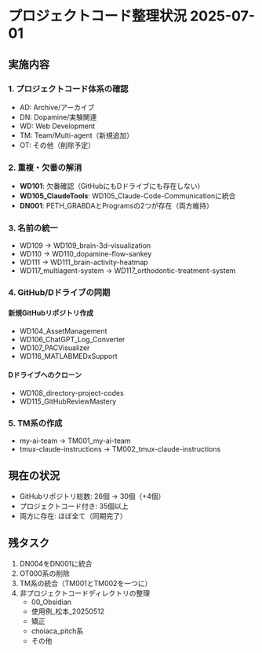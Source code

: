 # プロジェクトコード整理状況 2025-07-01

## 実施内容

### 1. プロジェクトコード体系の確認
- AD: Archive/アーカイブ
- DN: Dopamine/実験関連
- WD: Web Development
- TM: Team/Multi-agent（新規追加）
- OT: その他（削除予定）

### 2. 重複・欠番の解消
- **WD101**: 欠番確認（GitHubにもDドライブにも存在しない）
- **WD105_ClaudeTools**: WD105_Claude-Code-Communicationに統合
- **DN001**: PETH_GRABDAとProgramsの2つが存在（両方維持）

### 3. 名前の統一
- WD109 → WD109_brain-3d-visualization
- WD110 → WD110_dopamine-flow-sankey
- WD111 → WD111_brain-activity-heatmap
- WD117_multiagent-system → WD117_orthodontic-treatment-system

### 4. GitHub/Dドライブの同期
#### 新規GitHubリポジトリ作成
- WD104_AssetManagement
- WD106_ChatGPT_Log_Converter
- WD107_PACVisualizer
- WD116_MATLABMEDxSupport

#### Dドライブへのクローン
- WD108_directory-project-codes
- WD115_GitHubReviewMastery

### 5. TM系の作成
- my-ai-team → TM001_my-ai-team
- tmux-claude-instructions → TM002_tmux-claude-instructions

## 現在の状況
- GitHubリポジトリ総数: 26個 → 30個（+4個）
- プロジェクトコード付き: 35個以上
- 両方に存在: ほぼ全て（同期完了）

## 残タスク
1. DN004をDN001に統合
2. OT000系の削除
3. TM系の統合（TM001とTM002を一つに）
4. 非プロジェクトコードディレクトリの整理
   - 00_Obsidian
   - 使用例_松本_20250512
   - 矯正
   - choiaca_pitch系
   - その他